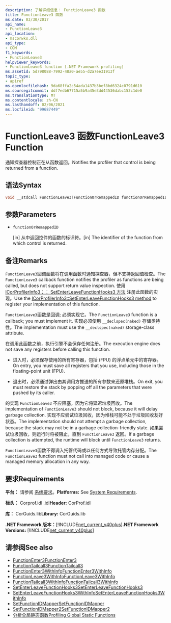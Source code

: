 ```yaml
---
description: 了解详细信息： FunctionLeave3 函数
title: FunctionLeave3 函数
ms.date: 03/30/2017
api_name:
- FunctionLeave3
api_location:
- mscorwks.dll
api_type:
- COM
f1_keywords:
- FunctionLeave3
helpviewer_keywords:
- FunctionLeave3 function [.NET Framework profiling]
ms.assetid: 5d798088-7992-48a0-ae55-d2a7ee31913f
topic_type:
- apiref
ms.openlocfilehash: 9da68ffa2c54ada1437b3bef8bd6324c0791d610
ms.sourcegitcommit: ddf7edb67715a5b9a45e3dd44536dabc153c1de0
ms.translationtype: MT
ms.contentlocale: zh-CN
ms.lasthandoff: 02/06/2021
ms.locfileid: "99687449"
---
```

# <a name="functionleave3-function"></a><span data-ttu-id="ea732-103">FunctionLeave3 函数</span><span class="sxs-lookup"><span data-stu-id="ea732-103">FunctionLeave3 Function</span></span>

<span data-ttu-id="ea732-104">通知探查器控制正在从函数返回。</span><span class="sxs-lookup"><span data-stu-id="ea732-104">Notifies the profiler that control is being returned from a function.</span></span>  
  
## <a name="syntax"></a><span data-ttu-id="ea732-105">语法</span><span class="sxs-lookup"><span data-stu-id="ea732-105">Syntax</span></span>  
  
```cpp  
void __stdcall FunctionLeave3(FunctionOrRemappedID functionOrRemappedID);  
```  
  
## <a name="parameters"></a><span data-ttu-id="ea732-106">参数</span><span class="sxs-lookup"><span data-stu-id="ea732-106">Parameters</span></span>  

- `functionOrRemappedID`

  <span data-ttu-id="ea732-107">\[in] 从中返回控件的函数的标识符。</span><span class="sxs-lookup"><span data-stu-id="ea732-107">\[in] The identifier of the function from which control is returned.</span></span>
  
## <a name="remarks"></a><span data-ttu-id="ea732-108">备注</span><span class="sxs-lookup"><span data-stu-id="ea732-108">Remarks</span></span>  

 <span data-ttu-id="ea732-109">`FunctionLeave3`回调函数将在调用函数时通知探查器，但不支持返回值检查。</span><span class="sxs-lookup"><span data-stu-id="ea732-109">The `FunctionLeave3` callback function notifies the profiler as functions are being called, but does not support return value inspection.</span></span> <span data-ttu-id="ea732-110">使用 [ICorProfilerInfo3：： SetEnterLeaveFunctionHooks3 方法](icorprofilerinfo3-setenterleavefunctionhooks3-method.md) 注册此函数的实现。</span><span class="sxs-lookup"><span data-stu-id="ea732-110">Use the [ICorProfilerInfo3::SetEnterLeaveFunctionHooks3 method](icorprofilerinfo3-setenterleavefunctionhooks3-method.md) to register your implementation of this function.</span></span>  
  
 <span data-ttu-id="ea732-111">`FunctionLeave3`函数是回调; 必须实现它。</span><span class="sxs-lookup"><span data-stu-id="ea732-111">The `FunctionLeave3` function is a callback; you must implement it.</span></span> <span data-ttu-id="ea732-112">实现必须使用 `__declspec(naked)` 存储类特性。</span><span class="sxs-lookup"><span data-stu-id="ea732-112">The implementation must use the `__declspec(naked)` storage-class attribute.</span></span>  
  
 <span data-ttu-id="ea732-113">在调用此函数之前，执行引擎不会保存任何注册。</span><span class="sxs-lookup"><span data-stu-id="ea732-113">The execution engine does not save any registers before calling this function.</span></span>  
  
- <span data-ttu-id="ea732-114">进入时，必须保存使用的所有寄存器，包括 (FPU) 的浮点单元中的寄存器。</span><span class="sxs-lookup"><span data-stu-id="ea732-114">On entry, you must save all registers that you use, including those in the floating-point unit (FPU).</span></span>  
  
- <span data-ttu-id="ea732-115">退出时，必须通过弹出由其调用方推送的所有参数来还原堆栈。</span><span class="sxs-lookup"><span data-stu-id="ea732-115">On exit, you must restore the stack by popping off all the parameters that were pushed by its caller.</span></span>  
  
 <span data-ttu-id="ea732-116">的实现 `FunctionLeave3` 不应阻塞，因为它将延迟垃圾回收。</span><span class="sxs-lookup"><span data-stu-id="ea732-116">The implementation of `FunctionLeave3` should not block, because it will delay garbage collection.</span></span> <span data-ttu-id="ea732-117">实现不应尝试垃圾回收，因为堆栈可能不处于垃圾回收友好状态。</span><span class="sxs-lookup"><span data-stu-id="ea732-117">The implementation should not attempt a garbage collection, because the stack may not be in a garbage collection-friendly state.</span></span> <span data-ttu-id="ea732-118">如果尝试垃圾回收，则运行时将被阻止，直到 `FunctionLeave3` 返回。</span><span class="sxs-lookup"><span data-stu-id="ea732-118">If a garbage collection is attempted, the runtime will block until `FunctionLeave3` returns.</span></span>  
  
 <span data-ttu-id="ea732-119">`FunctionLeave3`函数不得调入托管代码或以任何方式导致托管内存分配。</span><span class="sxs-lookup"><span data-stu-id="ea732-119">The `FunctionLeave3` function must not call into managed code or cause a managed memory allocation in any way.</span></span>  
  
## <a name="requirements"></a><span data-ttu-id="ea732-120">要求</span><span class="sxs-lookup"><span data-stu-id="ea732-120">Requirements</span></span>  

 <span data-ttu-id="ea732-121">**平台：** 请参阅 [系统要求](../../get-started/system-requirements.md)。</span><span class="sxs-lookup"><span data-stu-id="ea732-121">**Platforms:** See [System Requirements](../../get-started/system-requirements.md).</span></span>  
  
 <span data-ttu-id="ea732-122">**标头：** Corprof.idl .idl</span><span class="sxs-lookup"><span data-stu-id="ea732-122">**Header:** CorProf.idl</span></span>  
  
 <span data-ttu-id="ea732-123">**库：** CorGuids.lib</span><span class="sxs-lookup"><span data-stu-id="ea732-123">**Library:** CorGuids.lib</span></span>  
  
 <span data-ttu-id="ea732-124">**.NET Framework 版本：**[!INCLUDE[net_current_v40plus](../../../../includes/net-current-v40plus-md.md)]</span><span class="sxs-lookup"><span data-stu-id="ea732-124">**.NET Framework Versions:** [!INCLUDE[net_current_v40plus](../../../../includes/net-current-v40plus-md.md)]</span></span>  
  
## <a name="see-also"></a><span data-ttu-id="ea732-125">请参阅</span><span class="sxs-lookup"><span data-stu-id="ea732-125">See also</span></span>

- [<span data-ttu-id="ea732-126">FunctionEnter3</span><span class="sxs-lookup"><span data-stu-id="ea732-126">FunctionEnter3</span></span>](functionenter3-function.md)
- [<span data-ttu-id="ea732-127">FunctionTailcall3</span><span class="sxs-lookup"><span data-stu-id="ea732-127">FunctionTailcall3</span></span>](functiontailcall3-function.md)
- [<span data-ttu-id="ea732-128">FunctionEnter3WithInfo</span><span class="sxs-lookup"><span data-stu-id="ea732-128">FunctionEnter3WithInfo</span></span>](functiontailcall3-function.md)
- [<span data-ttu-id="ea732-129">FunctionLeave3WithInfo</span><span class="sxs-lookup"><span data-stu-id="ea732-129">FunctionLeave3WithInfo</span></span>](functionleave3withinfo-function.md)
- [<span data-ttu-id="ea732-130">FunctionTailcall3WithInfo</span><span class="sxs-lookup"><span data-stu-id="ea732-130">FunctionTailcall3WithInfo</span></span>](functiontailcall3withinfo-function.md)
- [<span data-ttu-id="ea732-131">SetEnterLeaveFunctionHooks3</span><span class="sxs-lookup"><span data-stu-id="ea732-131">SetEnterLeaveFunctionHooks3</span></span>](icorprofilerinfo3-setenterleavefunctionhooks3-method.md)
- [<span data-ttu-id="ea732-132">SetEnterLeaveFunctionHooks3WithInfo</span><span class="sxs-lookup"><span data-stu-id="ea732-132">SetEnterLeaveFunctionHooks3WithInfo</span></span>](icorprofilerinfo3-setenterleavefunctionhooks3withinfo-method.md)
- [<span data-ttu-id="ea732-133">SetFunctionIDMapper</span><span class="sxs-lookup"><span data-stu-id="ea732-133">SetFunctionIDMapper</span></span>](icorprofilerinfo-setfunctionidmapper-method.md)
- [<span data-ttu-id="ea732-134">SetFunctionIDMapper2</span><span class="sxs-lookup"><span data-stu-id="ea732-134">SetFunctionIDMapper2</span></span>](icorprofilerinfo3-setfunctionidmapper2-method.md)
- [<span data-ttu-id="ea732-135">分析全局静态函数</span><span class="sxs-lookup"><span data-stu-id="ea732-135">Profiling Global Static Functions</span></span>](profiling-global-static-functions.md)
